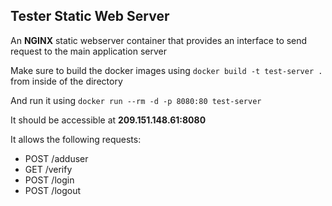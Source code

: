 ## Tester Static Web Server

An **NGINX** static webserver container that provides an interface to send request to the main application server

Make sure to build the docker images using `docker build -t test-server .` from inside of the directory

And run it using `docker run --rm -d -p 8080:80 test-server`

It should be accessible at **209.151.148.61:8080** 

It allows the following requests:
- POST /adduser
- GET /verify
- POST /login
- POST /logout


